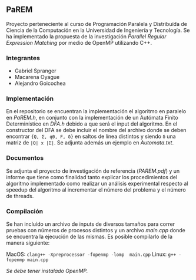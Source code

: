 ## PaREM

Proyecto perteneciente al curso de Programación Paralela y Distribuída de Ciencia de la Computación en la Universidad de Ingeniería y Tecnología. Se ha implementado la propuesta de la investigación *Parallel Regular Expression Matching* por medio de OpenMP utilizando C++.

### Integrantes

- Gabriel Spranger
- Macarena Oyague
- Alejandro Goicochea

### Implementación

En el repositorio se encuentran la implementación el algoritmo en paralelo en *PaREM.h*, en conjunto con la implementación de un Autómata Finito Determinístico en *DFA.h* debido a que será el input del algoritmo. En el constructor del DFA se debe incluir el nombre del archivo donde se deben encontrar `{Q, Σ, q0, F, δ}` en saltos de línea distintos y siendo `δ` una matriz de `|Q| x |Σ|`. Se adjunta además un ejemplo en *Automata.txt*.

### Documentos

Se adjunta el proyecto de investigación de referencia (*PAREM.pdf*) y un informe que tiene como finalidad tanto explicar los procedimientos del algoritmo implementado como realizar un análisis experimental respecto al speedup del algoritmo al incrementar el número del problema y el número de threads.

### Compilación

Se han incluído un archivo de inputs de diversos tamaños para correr pruebas con números de procesos distintos y un archivo *main.cpp* donde se encuentra la ejecución de las mismas. Es posible compilarlo de la manera siguiente:

MacOS: `clang++ -Xpreprocessor -fopenmp -lomp  main.cpp`
Linux: `g++ -fopenmp main.cpp`

*Se debe tener instalado OpenMP.*
